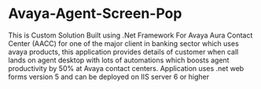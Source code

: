 # Avaya-Agent-Screen-Pop
This is Custom Solution Built using .Net Framework For Avaya Aura Contact Center (AACC) for one of the major client in banking sector which uses avaya products, this application provides details of customer when call lands on agent desktop with lots of automations which boosts agent productivity by 50% at Avaya contact centers.
Application uses .net web forms version 5 and can be deployed on IIS server 6 or higher
